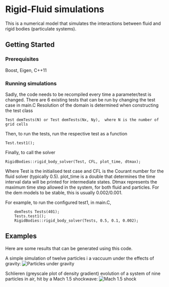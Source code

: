 # Rigid-Fluid simulations

This is a numerical model that simulates the interactions between fluid and rigid bodies (particulate systems).

## Getting Started

### Prerequisites

Boost, Eigen, C++11

### Running simulations

Sadly, the code needs to be recompiled every time a parameter/test is changed.
There are 6 existing tests that can be run by changing the test case in main.C
Resolution of the domain is determined when constructing the test class
```
Test demTests(N) or Test demTests(Nx, Ny),  where N is the number of grid cells
```
Then, to run the tests, run the respective test as a function
```
Test.test1();
```
Finally, to call the solver
```
RigidBodies::rigid_body_solver(Test, CFL, plot_time, dtmax);
```
Where Test is the initialised test case and CFL is the Courant number for the fluid solver (typically 0.5).
plot_time is a double that determines the time interval data will be printed for intermediate states.
Dtmax represents the maximum time step allowed in the system, for both fluid and particles.
For the dem models to be stable, this is usually 0.002/0.001.

For example, to run the configured test1, in main.C,
```
	demTests Tests(401); 
	Tests.test1();
	RigidBodies::rigid_body_solver(Tests, 0.5, 0.1, 0.002);
```

## Examples
Here are some results that can be generated using this code.

A simple simulation of twelve particles i a vaccuum under the effects of gravity:
![](https://github.com/lebeaufils/Continuum/tree/master/Continuum/Results/DEM12.gif "Particles under gravity")

Schlieren (greyscale plot of density gradient) evolution of a system of nine particles in air, hit by a Mach 1.5 shockwave:
![](https://github.com/lebeaufils/Continuum/tree/master/Continuum/Results/System.gif "Mach 1.5 shock")
